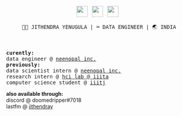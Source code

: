 <p align='center'> 
  <a href="https://twitter.com/doomedripper" target="_blank"><img height="30" src="https://raw.githubusercontent.com/trinwin/trinwin/master/icons/twitter.png?raw=true"></a>&nbsp;&nbsp;
  <a href="https://www.linkedin.com/in/jithendrabsy/" target="_blank"><img height="30" src="https://raw.githubusercontent.com/trinwin/trinwin/master/icons/linkedin.png?raw=true"></a>&nbsp;&nbsp;
  <a href="https://open.spotify.com/user/bx1j9iim2qv6chih9x8lpiwd8" target="_blank"><img height="30" src="https://raw.githubusercontent.com/trinwin/trinwin/master/icons/spotify.png?raw=true"></a>&nbsp;&nbsp;

<div align="center">
<samp>🙋🏻 JITHENDRA YENUGULA | ⌨️ DATA ENGINEER | 🌏 INDIA </samp> 
</div>
</p>

<br></br>
<samp>
  <b>curently:</b>
  <br>
  data engineer @ [neenopal inc.](https://www.neenopal.com/)
  <br>
  <b>previously:</b>
  <br>
  data scientist intern @ [neenopal inc.](https://www.neenopal.com/)
  <br>
  research intern @ [hci lab @ iiita](https://hci.iiita.ac.in/)
  <br>
  computer science student @ [iiitj](http://cse.iiitdmj.ac.in/)
<br>


<b>also available through:</b>
<br>
discord @ doomedripper#7018
<br>
lastfm @ [jithendray](https://www.last.fm/user/Jithendray)

</samp>